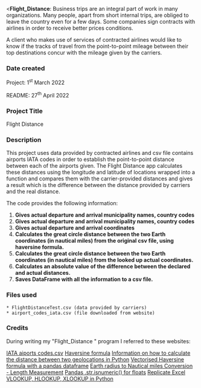 <**Flight_Distance**: Business trips are an integral part of work in many organizations. Many people, apart from short internal trips, are obliged to leave the country
even for a few days. Some companies sign contracts with airlines in order to receive better prices conditions.

A client who makes use of services of contracted airlines would like to know if the tracks of travel from the point-to-point mileage between their top destinations concur
with the mileage given by the carriers.

### Date created
Project: 1<sup>st</sup> March 2022

README: 27<sup>th</sup> April 2022

### Project Title
Flight Distance

### Description
This project uses data provided by contracted airlines and csv file contains airports IATA codes in order to establish the point-to-point distance between each of the airports given. The Flight Distance app calculates these distances using the longitude and latitude of locations wrapped into a function and compares them with the carrier-provided distances and gives a result which is the difference between the distance provided by carriers and the real distance.

The code provides the following information:

1.	**Gives actual departure and arrival municipality names, country codes**
2.	**Gives actual departure and arrival municipality names, country codes**
3.	**Gives actual departure and arrival coordinates**
4.	**Calculates the great circle distance between the two Earth coordinates (in nautical miles) from the original csv file, using haversine formula.**
5.	**Calculates the great circle distance between the two Earth coordinates (in nautical miles) from the looked up actual coordinates.**
6.	**Calculates an absolute value of the difference between the declared and actual distances.**
7.	**Saves DataFrame with all the information to a csv file.**

### Files used
    * FlightDistanceTest.csv (data provided by carriers)
    * airport_codes_iata.csv (file downloaded from website)



### Credits
During writing my "Flight_Distance " program I referred to these websites:

[IATA aiports codes.csv](https://www.datahub.io/core/airport-codes#data)
[Haversine formula](https://en.wikipedia.org/wiki/Haversine_formula)
[Information on how to calculate the distance between two geolocations in Python](https://towardsdatascience.com/heres-how-to-calculate-distance-between-2-geolocations-in-python-93ecab5bbba4)
[Vectorised Haversine formula with a pandas dataframe](https://stackoverflow.com/questions/25767596/vectorised-haversine-formula-with-a-pandas-dataframe)
[Earth radius to Nautical miles Conversion - Length Measurement](https://trustconverter.com/en/length-conversion/earth-radius/earth-radius-to-nautical-miles.html)
[Pandas .str.isnumeric() for floats](https://stackoverflow.com/questions/68239333/pandas-str-isnumeric-for-floats)
[Replicate Excel VLOOKUP, HLOOKUP, XLOOKUP in Python](https://pythoninoffice.com/replicate-excel-vlookup-hlookup-xlookup-in-python/)

